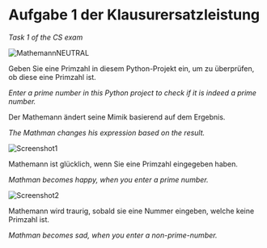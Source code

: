 # Aufgabe 1 der Klausurersatzleistung
*Task 1 of the CS exam*

![MathemannNEUTRAL](https://github.com/EinsMalte/InformatikErsatzleistung.exe/assets/49271270/0b1bc192-867b-4ade-a457-c7777bb32f79)

Geben Sie eine Primzahl in diesem Python-Projekt ein, um zu überprüfen, ob diese eine Primzahl ist.

*Enter a prime number in this Python project to check if it is indeed a prime number.*

Der Mathemann ändert seine Mimik basierend auf dem Ergebnis.

*The Mathman changes his expression based on the result.*

![Screenshot1](https://github.com/user-attachments/assets/0ec58aca-7e3a-4a5c-8daa-503124aac4a4)

Mathemann ist glücklich, wenn Sie eine Primzahl eingegeben haben.

*Mathman becomes happy, when you enter a prime number.*

![Screenshot2](https://github.com/user-attachments/assets/9c3f2b35-2a1e-4f3f-9588-89f894f7d59e)

Mathemann wird traurig, sobald sie eine Nummer eingeben, welche keine Primzahl ist.

*Mathman becomes sad, when you enter a non-prime-number.*
